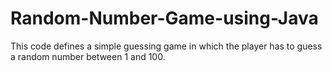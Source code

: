 # Random-Number-Game-using-Java
This code defines a simple guessing game in which the player has to guess a random number between 1 and 100. 
